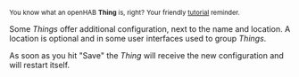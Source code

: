 <small>You know what an openHAB **Thing** is, right?</small>
<small class="blockquote-footer">Your friendly [tutorial](tutorial-1.html) reminder.</small>

Some *Things* offer additional configuration, next to the name
and location. A location is optional and in some user interfaces
used to group *Things*.

As soon as you hit "Save" the *Thing* will receive the new configuration and will restart
itself.

